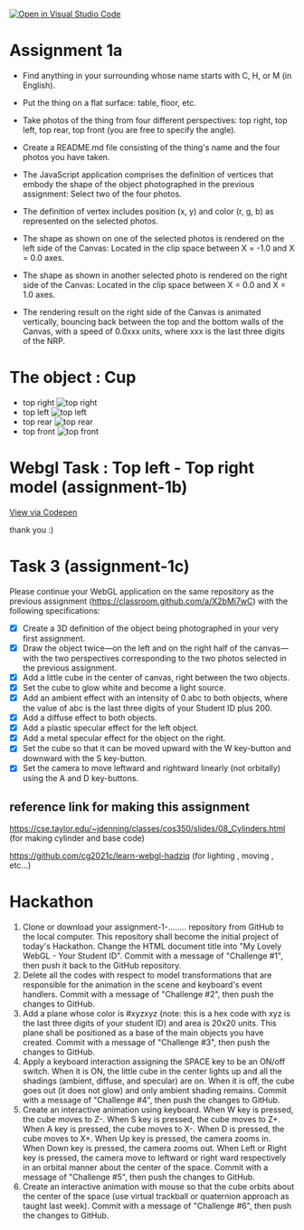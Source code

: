 [![Open in Visual Studio Code](https://classroom.github.com/assets/open-in-vscode-f059dc9a6f8d3a56e377f745f24479a46679e63a5d9fe6f495e02850cd0d8118.svg)](https://classroom.github.com/online_ide?assignment_repo_id=5665330&assignment_repo_type=AssignmentRepo)
# Assignment 1a
* Find anything in your surrounding whose name starts with C, H, or M (in English).
* Put the thing on a flat surface: table, floor, etc.
* Take photos of the thing from four different perspectives: top right, top left, top rear, top front (you are free to specify the angle).
* Create a README.md file consisting of the thing's name and the four photos you have taken.

* The JavaScript application comprises the definition of vertices that embody the shape of the object photographed in the previous assignment: Select two of the four photos.
* The definition of vertex includes position (x, y) and color (r, g, b) as represented on the selected photos.
* The shape as shown on one of the selected photos is rendered on the left side of the Canvas: Located in the clip space between X = -1.0 and X = 0.0 axes.
*  The shape as shown in another selected photo is rendered on the right side of the Canvas: Located in the clip space between X = 0.0 and X = 1.0 axes.
* The rendering result on the right side of the Canvas is animated vertically, bouncing back between the top and the bottom walls of the Canvas, with a speed of 0.0xxx units, where xxx is the last three digits of the NRP.

# The object : Cup 
* top right 
![top right](https://github.com/cg2021c/assignment-1-rihanfarih/blob/main/pictures/right.jpg)
* top left
 ![top left](https://github.com/cg2021c/assignment-1-rihanfarih/blob/main/pictures/left.jpg)
* top rear
 ![top rear](https://github.com/cg2021c/assignment-1-rihanfarih/blob/main/pictures/rear.jpg)
* top front
 ![top front](https://github.com/cg2021c/assignment-1-rihanfarih/blob/main/pictures/front.jpg)
 
 
 # Webgl Task : Top left - Top right model (assignment-1b)

 
 [View via Codepen](https://codepen.io/rihanfarih/pen/vYZqjYz)
 

 
 thank you :)

# Task 3 (assignment-1c)
Please continue your WebGL application on the same repository as the previous assignment (https://classroom.github.com/a/X2bMi7wC) with the following specifications: 

- [x] Create a 3D definition of the object being photographed in your very first assignment. 
- [x] Draw the object twice—on the left and on the right half of the canvas—with the two perspectives corresponding to the two photos selected in the previous assignment. 
- [x] Add a little cube in the center of canvas, right between the two objects.
- [x] Set the cube to glow white and become a light source.
- [x] Add an ambient effect with an intensity of 0.abc to both objects, where the value of abc is the last three digits of your Student ID plus 200.
- [x] Add a diffuse effect to both objects.
- [x] Add a plastic specular effect for the left object.
- [x] Add a metal specular effect for the object on the right.
- [x] Set the cube so that it can be moved upward with the W key-button and downward with the S key-button.
- [x] Set the camera to move leftward and rightward linearly (not orbitally) using the A and D key-buttons.
## reference link for making this assignment
https://cse.taylor.edu/~jdenning/classes/cos350/slides/08_Cylinders.html (for making cylinder and base code)


https://github.com/cg2021c/learn-webgl-hadziq (for lighting , moving , etc...)

# Hackathon
1. Clone or download your assignment-1-........ repository from GitHub to the local computer. This repository shall become the initial project of today's Hackathon. Change the HTML document title into "My Lovely WebGL - Your Student ID". Commit with a message of "Challenge #1", then push it back to the GitHub repository.
2. Delete all the codes with respect to model transformations that are responsible for the animation in the scene and keyboard's event handlers. Commit with a message of "Challenge #2", then push the changes to GitHub.
3. Add a plane whose color is #xyzxyz (note: this is a hex code with xyz is the last three digits of your student ID) and area is 20x20 units. This plane shall be positioned as a base of the main objects you have created. Commit with a message of "Challenge #3", then push the changes to GitHub. 
4. Apply a keyboard interaction assigning the SPACE key to be an ON/off switch. When it is ON, the little cube in the center lights up and all the shadings (ambient, diffuse, and specular) are on. When it is off, the cube goes out (it does not glow) and only ambient shading remains. Commit with a message of "Challenge #4", then push the changes to GitHub.
5. Create an interactive animation using keyboard. When W key is pressed, the cube moves to Z-. When S key is pressed, the cube moves to Z+. When A key is pressed, the cube moves to X-. When D is pressed, the cube moves to X+. When Up key is pressed, the camera zooms in. When Down key is pressed, the camera zooms out. When Left or Right key is pressed, the camera move to leftward or right ward respectively in an orbital manner about the center of the space. Commit with a message of "Challenge #5", then push the changes to GitHub.
6. Create an interactive animation with mouse so that the cube orbits about the center of the space (use virtual trackball or quaternion approach as taught last week). Commit with a message of "Challenge #6", then push the changes to GitHub.

